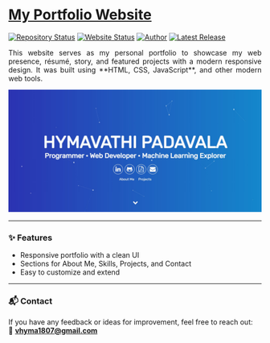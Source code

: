 # <a href="https://hymavathi07.github.io/Portfolio-website/" target="_blank">My Portfolio Website</a>

[![Repository Status](https://img.shields.io/badge/Repository%20Status-Maintained-dark%20green.svg)](https://github.com/Hymavathi07/Portfolio)
[![Website Status](https://img.shields.io/badge/Website%20Status-Online-green)](https://hymavathi07.github.io/Portfolio-website/)
[![Author](https://img.shields.io/badge/Author-Hymavathi%20Padavala-blue.svg)](https://www.linkedin.com/in/your-linkedin-profile/)
[![Latest Release](https://img.shields.io/badge/Latest%20Release-2025-yellow.svg)](https://github.com/Hymavathi07/Portfolio/commits/main)

<p align="justify">
This website serves as my personal portfolio to showcase my web presence, résumé, story, and featured projects with a modern responsive design.  
It was built using **HTML, CSS, JavaScript**, and other modern web tools.  
</p>

![Portfolio Website Preview](Portfolio-website/My-Alternate-Portfolio-Website.jpg)

---

### ✨ Features
- Responsive portfolio with a clean UI
- Sections for About Me, Skills, Projects, and Contact
- Easy to customize and extend

---

### 📬 Contact
If you have any feedback or ideas for improvement, feel free to reach out:  
📧 **vhyma1807@gmail.com**
